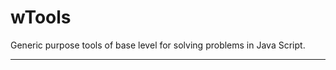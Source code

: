 # wTools

Generic purpose tools of base level for solving problems in Java Script.

_ _ _ _ _ _



































